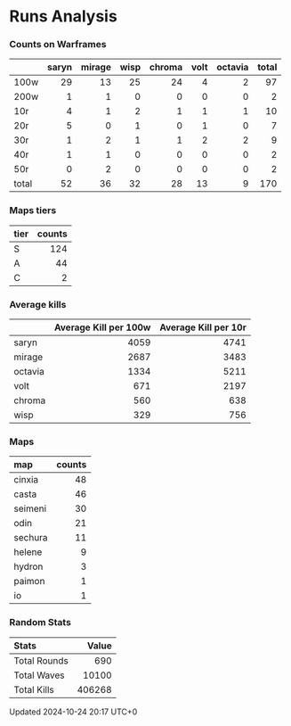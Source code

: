 # Runs Analysis
### Counts on Warframes
|       |   saryn |   mirage |   wisp |   chroma |   volt |   octavia |   total |
|:------|--------:|---------:|-------:|---------:|-------:|----------:|--------:|
| 100w  |      29 |       13 |     25 |       24 |      4 |         2 |      97 |
| 200w  |       1 |        1 |      0 |        0 |      0 |         0 |       2 |
| 10r   |       4 |        1 |      2 |        1 |      1 |         1 |      10 |
| 20r   |       5 |        0 |      1 |        0 |      1 |         0 |       7 |
| 30r   |       1 |        2 |      1 |        1 |      2 |         2 |       9 |
| 40r   |       1 |        1 |      0 |        0 |      0 |         0 |       2 |
| 50r   |       0 |        2 |      0 |        0 |      0 |         0 |       2 |
| total |      52 |       36 |     32 |       28 |     13 |         9 |     170 |

### Maps tiers
| tier   |   counts |
|:-------|---------:|
| S      |      124 |
| A      |       44 |
| C      |        2 |

### Average kills
|         |   Average Kill per 100w |   Average Kill per 10r |
|:--------|------------------------:|-----------------------:|
| saryn   |                    4059 |                   4741 |
| mirage  |                    2687 |                   3483 |
| octavia |                    1334 |                   5211 |
| volt    |                     671 |                   2197 |
| chroma  |                     560 |                    638 |
| wisp    |                     329 |                    756 |

### Maps
| map     |   counts |
|:--------|---------:|
| cinxia  |       48 |
| casta   |       46 |
| seimeni |       30 |
| odin    |       21 |
| sechura |       11 |
| helene  |        9 |
| hydron  |        3 |
| paimon  |        1 |
| io      |        1 |


### Random Stats
| Stats        |   Value |
|:-------------|--------:|
| Total Rounds |     690 |
| Total Waves  |   10100 |
| Total Kills  |  406268 |


Updated 2024-10-24 20:17 UTC+0